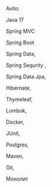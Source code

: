 Avito:

Java 17

Spring MVC

Spring Boot

Spring Data,

Spring Sequrity ,

Spring Data Jpa,

Hibernate,

Thymeleaf,

Lombok,

Docker,

JUnit,

Postgres,

Maven,

Git,

Монолит

